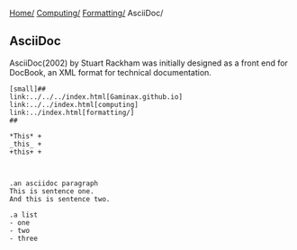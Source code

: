 [Home/](../../../index.html)
[Computing/](../../index.html)
[Formatting/](../index.html)
AsciiDoc/

## AsciiDoc

AsciiDoc(2002) by Stuart Rackham was initially designed as a front end for DocBook, an XML format for technical documentation.

```
[small]##
link:../../../index.html[Gaminax.github.io]
link:../../index.html[computing]
link:../index.html[formatting/]
##

*This* +
_this_ +
+this+ +



.an asciidoc paragraph
This is sentence one.
And this is sentence two.

.a list
- one
- two
- three
```
